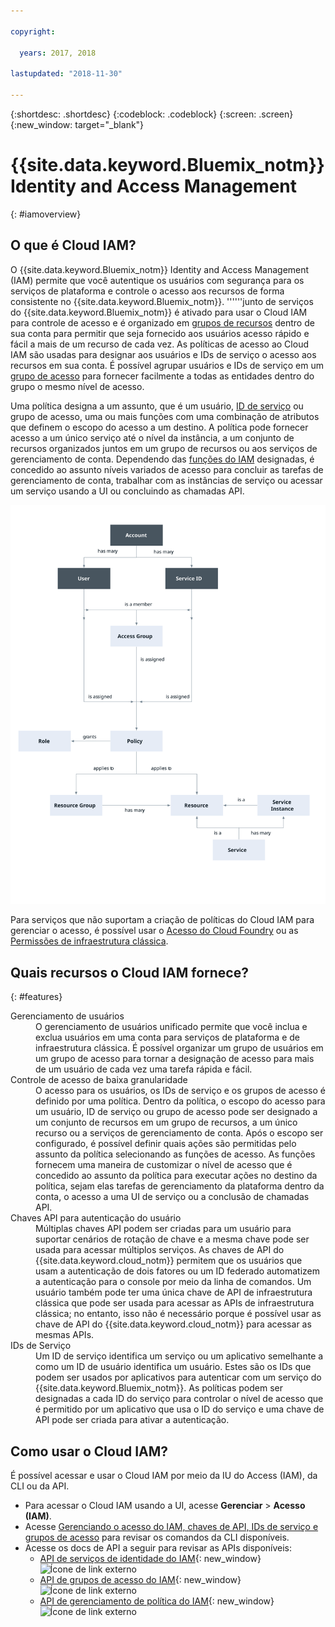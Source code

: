 ```yaml
---

copyright:

  years: 2017, 2018

lastupdated: "2018-11-30"

---
```


{:shortdesc: .shortdesc}
{:codeblock: .codeblock}
{:screen: .screen}
{:new_window: target="_blank"}

# {{site.data.keyword.Bluemix_notm}} Identity and Access Management
{: #iamoverview}

## O que é Cloud IAM?

O {{site.data.keyword.Bluemix_notm}} Identity and Access Management (IAM) permite que você autentique os usuários com segurança para os serviços de plataforma e controle o acesso aos recursos de forma consistente no {{site.data.keyword.Bluemix_notm}}. ''''''junto de serviços do {{site.data.keyword.Bluemix_notm}} é ativado para usar o Cloud IAM para controle de acesso e é organizado em [grupos de recursos](/docs/account/resourcegroups.html) dentro de sua conta para permitir que seja fornecido aos usuários acesso rápido e fácil a mais de um recurso de cada vez. As políticas de acesso ao Cloud IAM são usadas para designar aos usuários e IDs de serviço o acesso aos recursos em sua conta. É possível agrupar usuários e IDs de serviço em um [grupo de acesso](/docs/iam/groups.html) para fornecer facilmente a todas as entidades dentro do grupo o mesmo nível de acesso.

Uma política designa a um assunto, que é um usuário, [ID de
serviço](/docs/iam/serviceid.html#serviceids) ou grupo de acesso, uma ou mais funções com uma combinação de atributos que definem o escopo do acesso
a um destino. A política pode fornecer acesso a um único serviço até o nível da instância, a um conjunto de recursos
organizados juntos em um grupo de recursos ou aos serviços de gerenciamento de conta. Dependendo das
[funções do IAM](/docs/iam/users_roles.html#iamusermanrol) designadas, é concedido ao assunto níveis
variados de acesso para concluir as tarefas de gerenciamento de conta, trabalhar com as instâncias de
serviço ou acessar um serviço usando a UI ou concluindo as chamadas API.


![IAM para controle de acesso em uma conta](images/iam-diagram.svg "Como o gerenciamento de acesso funciona em uma conta usandoo IAM")


Para serviços que não suportam a criação de políticas do Cloud IAM para gerenciar o acesso, é possível usar o [Acesso do Cloud Foundry](/docs/iam/cfaccess.html#cfaccess) ou as [Permissões de infraestrutura clássica](/docs/iam/infrastructureaccess.html#infrapermission).


## Quais recursos o Cloud IAM fornece?
{: #features}

<dl>
<dt>Gerenciamento de usuários</dt>
<dd>O gerenciamento de usuários unificado permite que você inclua e exclua usuários em uma conta para serviços de plataforma e de infraestrutura clássica. É possível organizar um grupo de usuários em um grupo de acesso para tornar a designação de acesso para mais de um usuário de cada vez uma tarefa rápida e fácil.</dd>
<dt>Controle de acesso de baixa granularidade</dt>
<dd>O acesso para os usuários, os IDs de serviço e os grupos de acesso é definido por uma política. Dentro da política,
o escopo do acesso para um usuário, ID de serviço ou grupo de acesso pode ser designado a um conjunto de recursos em um
grupo de recursos, a um único recurso ou a serviços de gerenciamento de conta. Após o escopo ser configurado, é possível definir quais ações são permitidas pelo assunto da política selecionando as funções de acesso. As funções fornecem uma maneira de customizar o nível de acesso que é concedido ao assunto da política para executar
ações no destino da política, sejam elas tarefas de gerenciamento da plataforma dentro da conta, o acesso a uma UI
de serviço ou a conclusão de chamadas API.</dd>
<dt>Chaves API para autenticação do usuário</dt>
<dd>Múltiplas chaves API podem ser criadas para um usuário para suportar cenários de rotação de chave e a mesma chave pode ser usada para acessar múltiplos serviços. As chaves de API do {{site.data.keyword.cloud_notm}} permitem que os usuários que usam a autenticação de dois fatores ou um ID federado automatizem a autenticação para o console por meio da linha de comandos. Um usuário também pode ter uma única chave de API de infraestrutura clássica que pode ser usada para acessar as APIs de infraestrutura clássica; no entanto, isso não é necessário porque é possível usar as chave de API do {{site.data.keyword.cloud_notm}} para acessar as mesmas APIs. </dd>
<dt>IDs de Serviço</dt>
<dd>Um ID de serviço identifica um serviço ou um aplicativo semelhante a como um ID de usuário identifica um usuário. Estes são os IDs que podem ser usados por aplicativos para autenticar com um serviço do {{site.data.keyword.Bluemix_notm}}. As políticas podem ser designadas a cada ID do serviço para controlar o nível de acesso que é permitido por um aplicativo que usa o ID do serviço e uma chave de API pode ser criada para ativar a autenticação.</dd>
</dl>


## Como usar o Cloud IAM?

É possível acessar e usar o Cloud IAM por meio da IU do Access (IAM), da CLI ou da API.

* Para acessar o Cloud IAM usando a UI, acesse **Gerenciar** &gt; **Acesso (IAM)**.
* Acesse [Gerenciando o acesso do IAM, chaves de API, IDs de serviço e grupos de acesso](/docs/cli/reference/ibmcloud/cli_api_policy.html#ibmcloud_commands_iam) para revisar os comandos da CLI disponíveis.
* Acesse os docs de API a seguir para revisar as APIs disponíveis:
    * [API de serviços de identidade do IAM](https://{DomainName}/apidocs/iam-identity-token-api){: new_window} ![Ícone de link externo](../icons/launch-glyph.svg "Ícone de link externo")
    * [API de grupos de acesso do IAM](https://{DomainName}/apidocs/iam-access-groups){: new_window} ![Ícone de link externo](../icons/launch-glyph.svg "Ícone de link externo")
    * [API de gerenciamento de política do IAM](https://{DomainName}/apidocs/iam-policy-management){: new_window} ![Ícone de link externo](../icons/launch-glyph.svg "Ícone de link externo")
